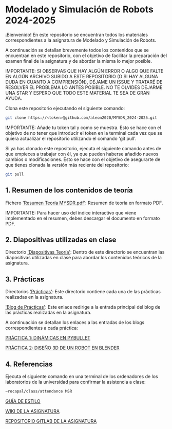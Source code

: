 # Modelado y Simulación de Robots 2024-2025

¡Bienvenido! En este repositorio se encuentran todos los materiales correspondientes a la asignatura de Modelado y Simulación de Robots.

A continuación se detallan brevemente todos los contenidos que se encuentran en este repositorio, con el objetivo de facilitar la preparación del examen final de la asignatura y de abordar la misma lo mejor posible.

IMPORTANTE: SI OBSERVAS QUE HAY ALGÚN ERROR O ALGO QUE FALTE EN ALGÚN ARCHIVO SUBIDO A ESTE REPOSITORIO (O SI HAY ALGUNA DUDA EN CUANTO A COMPRENSIÓN), DÉJAME UN ISSUE Y TRATARÉ DE RESOLVER EL PROBLEMA LO ANTES POSIBLE. NO TE OLVIDES DEJARME UNA STAR Y ESPERO QUE TODO ESTE MATERIAL TE SEA DE GRAN AYUDA.

Clona este repositorio ejecutando el siguiente comando:

```sh
git clone https://<token>@github.com/aleon2020/MYSDR_2024-2025.git
```

IMPORTANTE: Añade tu token tal y como se muestra. Esto se hace con el objetivo de no tener que introducir el token en la terminal cada vez que se quiera actualizar el repositorio utilizando el comando 'git pull'.

Si ya has clonado este repositorio, ejecuta el siguiente comando antes de que empieces a trabajar con él, ya que pueden haberse añadido nuevos cambios o modificaciones. Esto se hace con el objetivo de asegurarte de que tienes clonada la versión más reciente del repositorio:

```sh
git pull
```

## 1. Resumen de los contenidos de teoría

Fichero ['Resumen Teoría MYSDR.pdf'](https://docs.google.com/document/d/1y3Q7GgEejyoxlOSpxPT9V2QRLcsYTxEWosN7k4ag7v8/edit?usp=sharing): Resumen de teoría en formato PDF.

IMPORTANTE: Para hacer uso del índice interactivo que viene implementado en el resumen, debes descargar el documento en formato PDF.

## 2. Diapositivas utilizadas en clase

Directorio ['Diapositivas Teoría'](https://github.com/aleon2020/MYSDR_2024-2025/tree/main/Diapositivas%20Teor%C3%ADa): Dentro de este directorio se encuentran las diapositivas utilizadas en clase para abordar los contenidos teóricos de la asignatura.

## 3. Prácticas

Directorios ['Prácticas'](https://github.com/aleon2020/MYSDR_2024-2025/tree/main/Pr%C3%A1cticas): Este directorio contiene cada una de las prácticas realizadas en la asignatura.

['Blog de Prácticas'](https://github.com/aleon2020/MYSDR_2024-2025/wiki): Este enlace redirige a la entrada principal del blog de las prácticas realizadas en la asignatura.

A continuación se detallan los enlaces a las entradas de los blogs correspondientes a cada práctica:

[PRÁCTICA 1: DINÁMICAS EN PYBULLET](https://github.com/aleon2020/MYSDR_2024-2025/wiki/Pr%C3%A1ctica-1:-Din%C3%A1micas-en-PyBullet)

[PRÁCTICA 2: DISEÑO 3D DE UN ROBOT EN BLENDER](https://github.com/aleon2020/MYSDR_2024-2025/wiki/Pr%C3%A1ctica-2:-Dise%C3%B1o-3D-de-un-Robot-en-Blender)

## 4. Referencias

Ejecuta el siguiente comando en una terminal de los ordenadores de los laboratorios de la universidad para confirmar la asistencia a clase:

```sh
~rocapal/class/attendance MSR
```

[GUÍA DE ESTILO](https://gitlab.eif.urjc.es/roberto.calvo/msr/-/wikis/GuiaEstilo)

[WIKI DE LA ASIGNATURA](https://gitlab.eif.urjc.es/roberto.calvo/msr/-/wikis/home)

[REPOSITORIO GITLAB DE LA ASIGNATURA](https://gitlab.eif.urjc.es/roberto.calvo/msr)
